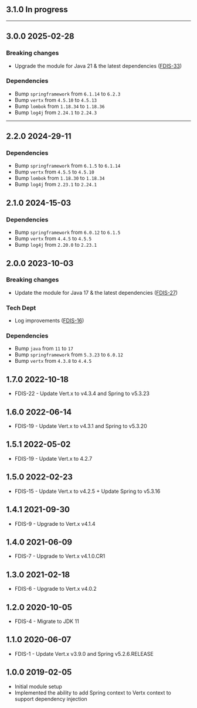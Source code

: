 ## 3.1.0 In progress

---

## 3.0.0 2025-02-28
### Breaking changes
* Upgrade the module for Java 21 & the latest dependencies ([FDIS-33](https://issues.folio.org/browse/FDIS-33))

### Dependencies
* Bump `springframework` from `6.1.14` to `6.2.3`
* Bump `vertx` from `4.5.10` to `4.5.13`
* Bump `lombok` from `1.18.34` to `1.18.36`
* Bump `log4j` from `2.24.1` to `2.24.3`

---

## 2.2.0 2024-29-11
### Dependencies
* Bump `springframework` from `6.1.5` to `6.1.14`
* Bump `vertx` from `4.5.5` to `4.5.10`
* Bump `lombok` from `1.18.30` to `1.18.34`
* Bump `log4j` from `2.23.1` to `2.24.1`

## 2.1.0 2024-15-03
### Dependencies
* Bump `springframework` from `6.0.12` to `6.1.5`
* Bump `vertx` from `4.4.5` to `4.5.5`
* Bump `log4j` from `2.20.0` to `2.23.1`

## 2.0.0 2023-10-03
### Breaking changes
* Update the module for Java 17 & the latest dependencies ([FDIS-27](https://issues.folio.org/browse/FDIS-27))

### Tech Dept
* Log improvements ([FDIS-16](https://issues.folio.org/browse/FDIS-16))

### Dependencies
* Bump `java` from `11` to `17`
* Bump `springframework` from `5.3.23` to `6.0.12`
* Bump `vertx` from `4.3.8` to `4.4.5`

## 1.7.0 2022-10-18
* FDIS-22 - Update Vert.x to v4.3.4 and Spring to v5.3.23

## 1.6.0 2022-06-14
* FDIS-19 - Update Vert.x to v4.3.1 and Spring to v5.3.20

## 1.5.1 2022-05-02
 * FDIS-19 - Update Vert.x to 4.2.7

## 1.5.0 2022-02-23
 * FDIS-15 - Update Vert.x to v4.2.5 + Update Spring to v5.3.16

## 1.4.1 2021-09-30
 * FDIS-9 - Upgrade to Vert.x v4.1.4

## 1.4.0 2021-06-09
 * FDIS-7 - Upgrade to Vert.x v4.1.0.CR1

## 1.3.0 2021-02-18
 * FDIS-6 - Upgrade to Vert.x v4.0.2

## 1.2.0 2020-10-05
 * FDIS-4 - Migrate to JDK 11

## 1.1.0 2020-06-07
 * FDIS-1 - Update Vert.x v3.9.0 and Spring v5.2.6.RELEASE

## 1.0.0 2019-02-05
 * Initial module setup
 * Implemented the ability to add Spring context to Vertx context to support dependency injection
